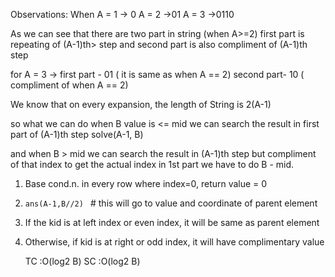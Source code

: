 Observations:
When
A = 1 -> 0
A = 2 ->01
A = 3 ->0110

As we can see that there are two part in string (when A>=2)
first part is repeating of (A-1)th> step and second part is also compliment of (A-1)th step

for A = 3 -> first part - 01 ( it is same as when A == 2) second part- 10 ( compliment of when A == 2)

We know that on every expansion, the length of String is 2(A-1)

so what we can do when B value is <= mid we can search the result in first part of (A-1)th step solve(A-1, B)

and when B > mid we can search the result in (A-1)th step but compliment of that index to get the actual index in 1st part we have to do B - mid.


1) Base cond.n. in every row where index=0, return value = 0
2) `ans(A-1,B//2) `   # this will go to value and coordinate of parent element
3) If the kid is at left index or even index, it will be same as parent element
4) Otherwise, if kid is at right or odd index, it will have complimentary value

    
    TC :O(log2 B)
    SC :O(log2 B)
